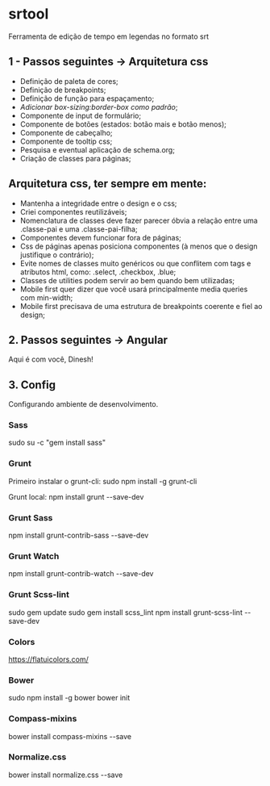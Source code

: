 # srtool
Ferramenta de edição de tempo em legendas no formato srt

## 1 - Passos seguintes -> Arquitetura css

* Definição de paleta de cores;
* Definição de breakpoints;
* Definição de função para espaçamento;
* *Adicionar box-sizing:border-box como padrão*;
* Componente de input de formulário;
* Componente de botões (estados: botão mais e botão menos);
* Componente de cabeçalho;
* Componente de tooltip css;
* Pesquisa e eventual aplicação de schema.org;
* Criação de classes para páginas;

## Arquitetura css, ter sempre em mente:

* Mantenha a integridade entre o design e o css;
* Criei componentes reutilizáveis;
* Nomenclatura de classes deve fazer parecer óbvia a relação entre uma .classe-pai  e uma .classe-pai-filha;
* Componentes devem funcionar fora de páginas;
* Css de páginas apenas posiciona componentes (à menos que o design justifique o contrário);
* Evite nomes de classes muito genéricos ou que conflitem com tags e atributos html, como: .select, .checkbox, .blue;
* Classes de utilities podem servir ao bem quando bem utilizadas;
* Mobile first quer dizer que você usará principalmente media queries com min-width;
* Mobile first precisava de uma estrutura de breakpoints coerente e fiel ao design;

## 2. Passos seguintes -> Angular 
Aqui é com você, Dinesh!

## 3. Config

Configurando ambiente de desenvolvimento.

### Sass

sudo su -c "gem install sass"

### Grunt

Primeiro instalar o grunt-cli: sudo npm install -g grunt-cli

Grunt local: npm install grunt --save-dev

### Grunt Sass

npm install grunt-contrib-sass --save-dev

### Grunt Watch

npm install grunt-contrib-watch --save-dev

### Grunt Scss-lint

sudo gem update
sudo gem install scss_lint
npm install grunt-scss-lint --save-dev

### Colors

https://flatuicolors.com/

### Bower

sudo npm install -g bower
bower init

### Compass-mixins

bower install compass-mixins --save

### Normalize.css

bower install normalize.css --save
